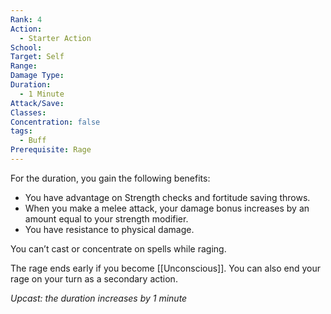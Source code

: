 ```yaml
---
Rank: 4
Action:
  - Starter Action
School: 
Target: Self
Range: 
Damage Type: 
Duration:
  - 1 Minute
Attack/Save: 
Classes: 
Concentration: false
tags:
  - Buff
Prerequisite: Rage
---
```

For the duration, you gain the following benefits:

- You have advantage on Strength checks and fortitude saving throws.
- When you make a melee attack, your damage bonus increases by an amount equal to your strength modifier.
- You have resistance to physical damage.

You can’t cast or concentrate on spells while raging.

The rage ends early if you become [[Unconscious]]. You can also end your rage on your turn as a secondary action.

*Upcast: the duration increases by 1 minute*